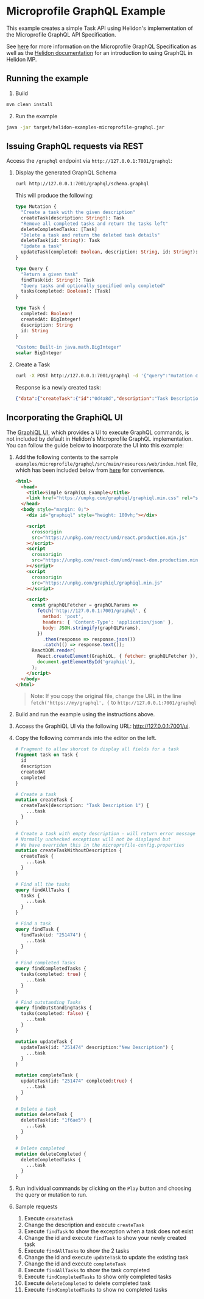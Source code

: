 # Microprofile GraphQL Example

This example creates a simple Task API using Helidon's implementation of the Microprofile GraphQL API Specification.

See [here](https://github.com/eclipse/microprofile-graphql) for more information on the 
Microprofile GraphQL Specification as well as the [Helidon documentation](https://helidon.io/docs/v2/#/mp/introduction/01_introduction)
for an introduction to using GraphQL in Helidon MP.

## Running the example

1. Build

```bash
mvn clean install
```              

2. Run the example

```bash
java -jar target/helidon-examples-microprofile-graphql.jar
```

## Issuing GraphQL requests via REST

Access the `/graphql` endpoint via `http://127.0.0.1:7001/graphql`:

1. Display the generated GraphQL Schema

    ```bash
    curl http://127.0.0.1:7001/graphql/schema.graphql
    ```       
   
   This will produce the following:
   
    ```graphql
    type Mutation {
      "Create a task with the given description"
      createTask(description: String!): Task
      "Remove all completed tasks and return the tasks left"
      deleteCompletedTasks: [Task]
      "Delete a task and return the deleted task details"
      deleteTask(id: String!): Task
      "Update a task"
      updateTask(completed: Boolean, description: String, id: String!): Task
    }
    
    type Query {
      "Return a given task"
      findTask(id: String!): Task
      "Query tasks and optionally specified only completed"
      tasks(completed: Boolean): [Task]
    }
    
    type Task {
      completed: Boolean!
      createdAt: BigInteger!
      description: String
      id: String
    }
    
    "Custom: Built-in java.math.BigInteger"
    scalar BigInteger
    ``` 
   
1. Create a Task

    ```bash
    curl -X POST http://127.0.0.1:7001/graphql -d '{"query":"mutation createTask { createTask(description: \"Task Description 1\") { id description createdAt completed }}"}'    
    ```   
   
    Response is a newly created task:
    
    ```json 
    {"data":{"createTask":{"id":"0d4a8d","description":"Task Description 1","createdAt":1605501774877,"completed":false}}
    ```  

## Incorporating the GraphiQL UI

The [GraphiQL UI](https://github.com/graphql/graphiql), which provides a UI to execute GraphQL commands, is not included by default in Helidon's Microprofile GraphQL 
implementation. You can follow the guide below to incorporate the UI into this example:

1. Add the following contents to the sample `examples/microprofile/graphql/src/main/resources/web/index.html` file, which has been included below from [here](https://github.com/graphql/graphiql/blob/main/packages/graphiql/README.md)
for convenience. 

   ```html
   <html>
     <head>
       <title>Simple GraphiQL Example</title>
       <link href="https://unpkg.com/graphiql/graphiql.min.css" rel="stylesheet" />
     </head>
     <body style="margin: 0;">
       <div id="graphiql" style="height: 100vh;"></div>

       <script
         crossorigin
         src="https://unpkg.com/react/umd/react.production.min.js"
       ></script>
       <script
         crossorigin
         src="https://unpkg.com/react-dom/umd/react-dom.production.min.js"
       ></script>
       <script
         crossorigin
         src="https://unpkg.com/graphiql/graphiql.min.js"
       ></script>

       <script>
         const graphQLFetcher = graphQLParams =>
           fetch('http://127.0.0.1:7001/graphql', {
             method: 'post',
             headers: { 'Content-Type': 'application/json' },
             body: JSON.stringify(graphQLParams),
           })
             .then(response => response.json())
             .catch(() => response.text());
         ReactDOM.render(
           React.createElement(GraphiQL, { fetcher: graphQLFetcher }),
           document.getElementById('graphiql'),
         );
       </script>
     </body>
   </html>
   ```

   > Note: If you copy the original file, change the URL in the line `fetch('https://my/graphql', {` to `http://127.0.0.1:7001/graphql`

1. Build and run the example using the instructions above.

1. Access the GraphiQL UI via the following URL: http://127.0.0.1:7001/ui.

2. Copy the following commands into the editor on the left.  

    ```graphql 
    # Fragment to allow shorcut to display all fields for a task
    fragment task on Task {
      id
      description
      createdAt
      completed
    }
    
    # Create a task
    mutation createTask {
      createTask(description: "Task Description 1") {
        ...task
      }
    }

    # Create a task with empty description - will return error message
    # Normally unchecked exceptions will not be displayed but
    # We have overriden this in the microprofile-config.properties
    mutation createTaskWithoutDescription {
      createTask {
        ...task
      }
    }
    
    # Find all the tasks
    query findAllTasks {
      tasks {
        ...task
      }
    }
    
    # Find a task
    query findTask {
      findTask(id: "251474") {
        ...task
      }
    }
    
    # Find completed Tasks
    query findCompletedTasks {
      tasks(completed: true) {
        ...task
      }
    }
    
    # Find outstanding Tasks
    query findOutstandingTasks {
      tasks(completed: false) {
        ...task
      }
    }
    
    mutation updateTask {
      updateTask(id: "251474" description:"New Description") {
        ...task
      }
    }
    
    mutation completeTask {
      updateTask(id: "251474" completed:true) {
        ...task
      } 
    }
    
    # Delete a task
    mutation deleteTask {
      deleteTask(id: "1f6ae5") {
        ...task
      }
    }
    
    # Delete completed
    mutation deleteCompleted {
      deleteCompletedTasks {
        ...task
      }
    }
    ```
   
3. Run individual commands by clicking on the `Play` button and choosing the query or mutation to run.

4. Sample requests

   1. Execute `createTask` 
   2. Change the description and execute `createTask`
   3. Execute `findTask` to show the exception when a task does not exist
   3. Change the id and execute `findTask` to show your newly created task
   5. Execute `findAllTasks` to show the 2 tasks
   6. Change the id and execute `updateTask` to update the existing task
   7. Change the id and execute `completeTask`
   8. Execute `findAllTasks` to show the task completed
   9. Execute `findCompletedTasks` to show only completed tasks
   10. Execute `deleteCompleted` to delete completed task
   11. Execute `findCompletedTasks` to show no completed tasks

     